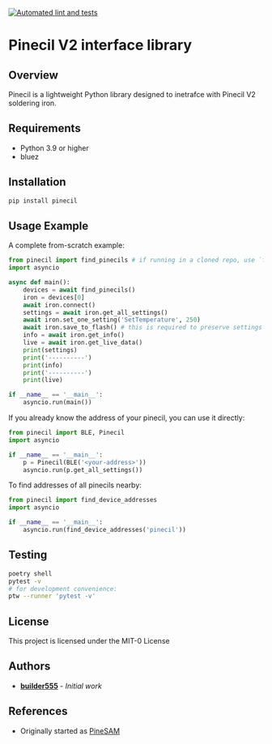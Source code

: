 [![Automated lint and tests](https://github.com/builder555/pinecil_lib/actions/workflows/ci.yml/badge.svg?branch=master)](https://github.com/builder555/pinecil_lib/actions/workflows/ci.yml)

# Pinecil V2 interface library

## Overview
Pinecil is a lightweight Python library designed to inetrafce with Pinecil V2 soldering iron.

## Requirements
- Python 3.9 or higher
- bluez

## Installation

```bash
pip install pinecil
```

## Usage Example

A complete from-scratch example:

```python
from pinecil import find_pinecils # if running in a cloned repo, use `from src.pinecil`
import asyncio

async def main():
    devices = await find_pinecils()
    iron = devices[0]
    await iron.connect()
    settings = await iron.get_all_settings()
    await iron.set_one_setting('SetTemperature', 250)
    await iron.save_to_flash() # this is required to preserve settings after powering off
    info = await iron.get_info()
    live = await iron.get_live_data()
    print(settings)
    print('----------')
    print(info)
    print('----------')
    print(live)

if __name__ == '__main__':
    asyncio.run(main())
```

If you already know the address of your pinecil, you can use it directly:

```python
from pinecil import BLE, Pinecil
import asyncio

if __name__ == '__main__':
    p = Pinecil(BLE('<your-address>'))
    asyncio.run(p.get_all_settings())
```

To find addresses of all pinecils nearby:

```python
from pinecil import find_device_addresses
import asyncio

if __name__ == '__main__':
    asyncio.run(find_device_addresses('pinecil'))
```

## Testing

```bash
poetry shell
pytest -v
# for development convenience:
ptw --runner 'pytest -v'
```

## License
This project is licensed under the MIT-0 License

## Authors
- **[builder555](https://github.com/builder555)** - *Initial work*

## References
- Originally started as [PineSAM](https://github.com/builder555/PineSAM)
